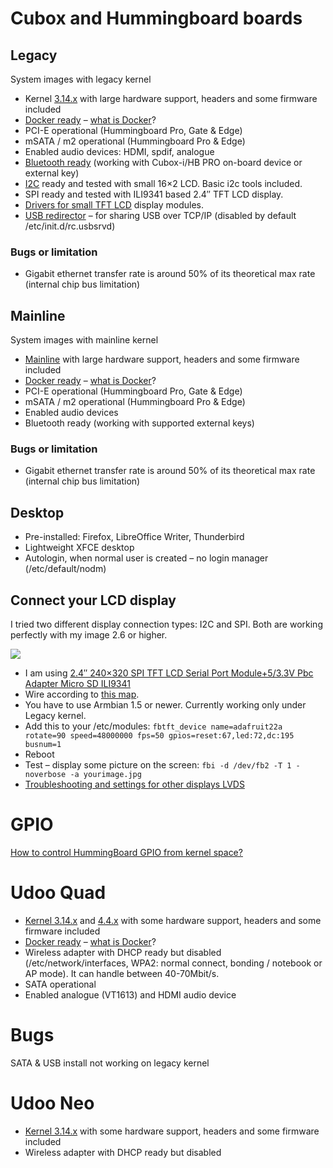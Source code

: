# Cubox and Hummingboard boards #

## Legacy ##
System images with legacy kernel

- Kernel [3.14.x](https://github.com/linux4kix/linux-linaro-stable-mx6) with large hardware support, headers and some firmware included
- [Docker ready](http://forum.armbian.com/index.php/topic/490-docker-on-armbian/) – [what is Docker](https://www.docker.com/what-docker)?
- PCI-E operational (Hummingboard Pro, Gate & Edge)
- mSATA / m2 operational (Hummingboard Pro & Edge)
- Enabled audio devices: HDMI, spdif, analogue
- [Bluetooth ready](https://wiki.debian.org/BluetoothUser) (working with Cubox-i/HB PRO on-board device or external key)
- [I2C](http://en.wikipedia.org/wiki/I%C2%B2C) ready and tested with small 16×2 LCD. Basic i2c tools included.
- SPI ready and tested with ILI9341 based 2.4″ TFT LCD display.
- [Drivers for small TFT LCD](https://github.com/notro/fbtft) display modules.
- [USB redirector](http://www.incentivespro.com/usb-server-usage.html) – for sharing USB over TCP/IP (disabled by default /etc/init.d/rc.usbsrvd)

### Bugs or limitation ###

- Gigabit ethernet transfer rate is around 50% of its theoretical max rate (internal chip bus limitation)

## Mainline ##
System images with mainline kernel

- [Mainline](http://www.kernel.org/) with large hardware support, headers and some firmware included
- [Docker ready](User-Guide_Advanced-Features/#how-to-run-docker) – [what is Docker](https://www.docker.com/what-docker)?
- PCI-E operational (Hummingboard Pro, Gate & Edge)
- mSATA / m2 operational (Hummingboard Pro & Edge)
- Enabled audio devices
- Bluetooth ready (working with supported external keys)

### Bugs or limitation ###

- Gigabit ethernet transfer rate is around 50% of its theoretical max rate (internal chip bus limitation)

## Desktop ##

- Pre-installed: Firefox, LibreOffice Writer, Thunderbird
- Lightweight XFCE desktop
- Autologin, when normal user is created – no login manager (/etc/default/nodm)

## Connect your LCD display ##

I tried two different display connection types: I2C and SPI. Both are working perfectly with my image 2.6 or higher.

![](http://www.armbian.com/wp-content/uploads/2014/08/hummingboard-display.png)

- I am using [2.4″ 240×320 SPI TFT LCD Serial Port Module+5/3.3V Pbc Adapter Micro SD ILI9341](http://www.google.com/search?q=2.4%E2%80%B3+240%C3%97320+SPI+TFT+LCD+Serial+Port+Module%2B5%2F3.3V+Pbc+Adapter+Micro+SD+ILI9341&oq=2.4%E2%80%B3+240%C3%97320+SPI+TFT+LCD+Serial+Port+Module%2B5%2F3.3V+Pbc+Adapter+Micro+SD+ILI9341)
- Wire according to [this map](http://blog.riyas.org/2014/07/quickly-test-il9341-22-inch-22-spi-tft-raspbmc-fbtft.html).
- You have to use Armbian 1.5 or newer. Currently working only under Legacy kernel.
- Add this to your /etc/modules:
`fbtft_device name=adafruit22a rotate=90 speed=48000000 fps=50 gpios=reset:67,led:72,dc:195 busnum=1`
- Reboot
- Test – display some picture on the screen:
`fbi -d /dev/fb2 -T 1 -noverbose -a yourimage.jpg`
- [Troubleshooting and settings for other displays
LVDS](https://github.com/notro/fbtft/wiki)

# GPIO #

[How to control HummingBoard GPIO from kernel space?](http://www.solid-run.com/community/topic2345.html)


# Udoo Quad #

- [Kernel 3.14.x](https://github.com/UDOOboard/linux_kernel) and [4.4.x](https://github.com/patrykk/linux-udoo) with some hardware support, headers and some firmware included
- [Docker ready](http://forum.armbian.com/index.php/topic/490-docker-on-armbian/) – [what is Docker](https://www.docker.com/what-docker)?
- Wireless adapter with DHCP ready but disabled (/etc/network/interfaces, WPA2: normal connect, bonding / notebook or AP mode). It can handle between 40-70Mbit/s.
- SATA operational
- Enabled analogue (VT1613) and HDMI audio device

# Bugs #

SATA & USB install not working on legacy kernel

# Udoo Neo #

- [Kernel 3.14.x](https://github.com/UDOOboard/linux_kernel) with some hardware support, headers and some firmware included
- Wireless adapter with DHCP ready but disabled